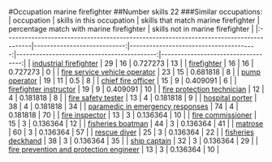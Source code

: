 #Occupation marine firefighter
##Number skills 22
###Similar occupations:
| occupation                                                                            |   skills in this occupation |   skills that match marine firefighter |   percentage match with marine firefighter |   skills not in marine firefighter |
|:--------------------------------------------------------------------------------------|----------------------------:|---------------------------------------:|-------------------------------------------:|-----------------------------------:|
| [industrial firefighter](industrial_firefighter.md)                                   |                          29 |                                     16 |                                   0.727273 |                                 13 |
| [firefighter](firefighter.md)                                                         |                          16 |                                     16 |                                   0.727273 |                                  0 |
| [fire service vehicle operator](fire_service_vehicle_operator.md)                     |                          23 |                                     15 |                                   0.681818 |                                  8 |
| [pump operator](pump_operator.md)                                                     |                          19 |                                     11 |                                   0.5      |                                  8 |
| [chief fire officer](chief_fire_officer.md)                                           |                          15 |                                      9 |                                   0.409091 |                                  6 |
| [firefighter instructor](firefighter_instructor.md)                                   |                          19 |                                      9 |                                   0.409091 |                                 10 |
| [fire protection technician](fire_protection_technician.md)                           |                          12 |                                      4 |                                   0.181818 |                                  8 |
| [fire safety tester](fire_safety_tester.md)                                           |                          13 |                                      4 |                                   0.181818 |                                  9 |
| [hospital porter](hospital_porter.md)                                                 |                          38 |                                      4 |                                   0.181818 |                                 34 |
| [paramedic in emergency responses](paramedic_in_emergency_responses.md)               |                          74 |                                      4 |                                   0.181818 |                                 70 |
| [fire inspector](fire_inspector.md)                                                   |                          13 |                                      3 |                                   0.136364 |                                 10 |
| [fire commissioner](fire_commissioner.md)                                             |                          15 |                                      3 |                                   0.136364 |                                 12 |
| [fisheries boatman](fisheries_boatman.md)                                             |                          44 |                                      3 |                                   0.136364 |                                 41 |
| [matrose](matrose.md)                                                                 |                          60 |                                      3 |                                   0.136364 |                                 57 |
| [rescue diver](rescue_diver.md)                                                       |                          25 |                                      3 |                                   0.136364 |                                 22 |
| [fisheries deckhand](fisheries_deckhand.md)                                           |                          38 |                                      3 |                                   0.136364 |                                 35 |
| [ship captain](ship_captain.md)                                                       |                          32 |                                      3 |                                   0.136364 |                                 29 |
| [fire prevention and protection engineer](fire_prevention_and_protection_engineer.md) |                          13 |                                      3 |                                   0.136364 |                                 10 |
